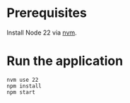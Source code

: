 # Prerequisites
Install Node 22 via [nvm](https://github.com/nvm-sh/nvm).

# Run the application
```
nvm use 22
npm install
npm start
```
